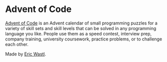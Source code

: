 # Advent of Code

[Advent of Code](https://adventofcode.com/) is an Advent calendar of small programming puzzles for a variety of skill sets and skill levels that can be solved in any programming language you like. People use them as a speed contest, interview prep, company training, university coursework, practice problems, or to challenge each other.

Made by [Eric Wastl](http://was.tl/).